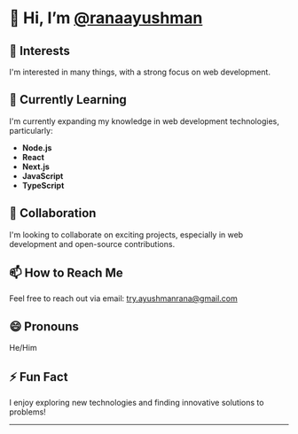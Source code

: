 # 👋 Hi, I’m [@ranaayushman](https://github.com/ranaayushman)

## 👀 Interests
I'm interested in many things, with a strong focus on web development.

## 🌱 Currently Learning
I'm currently expanding my knowledge in web development technologies, particularly:
- **Node.js**
- **React**
- **Next.js**
- **JavaScript**
- **TypeScript**

## 💞️ Collaboration
I'm looking to collaborate on exciting projects, especially in web development and open-source contributions.

## 📫 How to Reach Me
Feel free to reach out via email: [try.ayushmanrana@gmail.com](mailto:try.ayushmanrana@gmail.com)

## 😄 Pronouns
He/Him

## ⚡ Fun Fact
I enjoy exploring new technologies and finding innovative solutions to problems!

---

<!---
This is a ✨ special ✨ repository because its `README.md` (this file) appears on your GitHub profile.
You can click the Preview link to take a look at your changes.
--->
